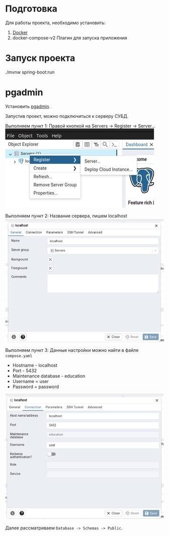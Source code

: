 # Подготовка

Для работы проекта, необходимо установить:

1. [Docker](https://docs.docker.com/engine/install/)
2. docker-compose-v2 Плагин для запуска приложения

# Запуск проекта

./mvnw spring-boot:run

# pgadmin

Установить [pgadmin](https://www.pgadmin.org/).

Запустив проект, можно подключиться к серверу СУБД.

Выполняем пункт 1: Правой кнопкой на Servers -> Register -> Server...
![step1.png](README/step1.png)

Выполняем пункт 2:
Название сервера, пишем localhost
![step2.png](README/step2.png)

Выполняем пункт 3:
Данные настройки можно найти в файле ```compose.yaml```

- Hostname - localhost
- Port - 5432
- Maintenance database - education
- Username = user
- Password = password

![step3.png](README/step3.png)

Далее рассматриваем ```Database -> Schemas -> Public```.
